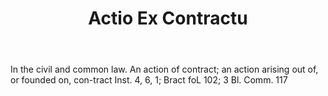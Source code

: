 ---
title: Actio Ex Contractu
letter: A
permalink: "/definitions/actio-ex-contractu.html"
body: In the civil and common law. An action of contract; an action arising out of,
  or founded on, con-tract Inst. 4, 6, 1; Bract foL 102; 3 Bl. Comm. 117
published_at: '2018-07-07'
source: Black's Law Dictionary
layout: post
---